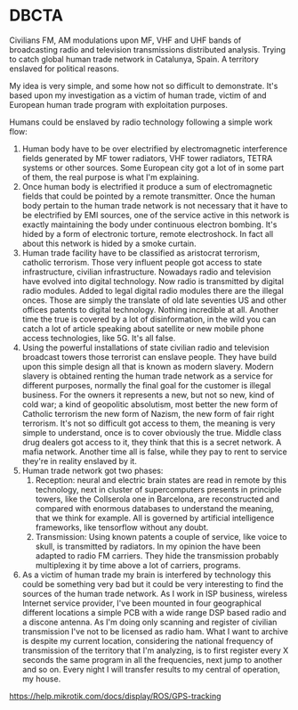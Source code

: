 # DBCTA
Civilians FM, AM modulations upon MF, VHF and UHF bands of broadcasting radio and television transmissions distributed analysis. Trying to catch global human trade network in Catalunya, Spain. A territory enslaved for political reasons.

My idea is very simple, and some how not so difficult to demonstrate. It's based upon my investigation as a victim of human trade, victim of and European human trade program with exploitation purposes.

Humans could be enslaved by radio technology following a simple work flow:

1) Human body have to be over electrified by electromagnetic interference fields generated by MF tower radiators, VHF tower radiators, TETRA systems or other sources. Some European city got a lot of in some part of them, the real purpose is what I'm explaining.
2) Once human body is electrified it produce a sum of electromagnetic fields that could be pointed by a remote transmitter.  Once the human body pertain to the human trade network is not necessary that it have to be electrified by EMI sources, one of the service active in this network is exactly maintaining the body under continuous electron bombing. It's hided by a form of electronic torture, remote electroshock. In fact all about this network is hided by a smoke curtain. 
3) Human trade facility have to be classified as aristocrat terrorism, catholic terrorism. Those very influent people got access to state infrastructure, civilian infrastructure. Nowadays radio and television have evolved into digital technology. Now radio is transmitted by digital radio modules. Added to legal digital radio modules there are the illegal onces. Those are simply the translate of old late seventies US and other offices patents to digital technology. Nothing incredible at all. Another time the true is covered by a lot of disinformation, in the wild you can catch a lot of article speaking about satellite or new mobile phone access technologies, like 5G. It's all false.
4) Using the powerful installations of state civilian radio and television broadcast towers those terrorist can enslave people. They have build upon this simple design all that is known as modern slavery. Modern slavery is obtained renting the human trade network as a service for different purposes, normally the final goal for the customer is illegal business. For the owners it represents a new, but not so new, kind of cold war; a kind of geopolitic absolutism, most better the new form of Catholic terrorism the new form of Nazism, the new form of fair right terrorism. It's not so difficult got access to them, the meaning is very simple to understand, once is to cover obviously the true. Middle class drug dealers got access to it, they think that this is a secret network. A mafia network. Another time all is false, while they pay to rent to service they're in reality enslaved by it.
5) Human trade network got two phases:
   1) Reception: neural and electric brain states are read in remote by this technology, next in cluster of supercomputers presents in principle towers, like the Collserola one in Barcelona, are reconstructed and compared with enormous databases to understand the meaning, that we think for example. All is governed by artificial intelligence frameworks, like tensorflow without any doubt. 
   2) Transmission: Using known patents a couple of service, like voice to skull, is transmitted by radiators. In my opinion the have been adapted to radio FM carriers. They hide the transmission probably multiplexing it by time above a lot of carriers, programs.
6) As a victim of human trade my brain is interfered by technology this could be something very bad but it could be very interesting to find the sources of the human trade network. As I work in ISP business, wireless Internet service provider, I've been mounted in four geographical different locations a simple PCB with a wide range DSP based radio and a discone antenna. As I'm doing only scanning and register of civilian transmission I've not to be licensed as radio ham.  What I want to archive is despite my current location, considering the national frequency of transmission of the territory that I'm analyzing, is to first register every X seconds the same program in all the frequencies, next jump to another and so on. Every night I will transfer results to my central of operation, my house.

https://help.mikrotik.com/docs/display/ROS/GPS-tracking
